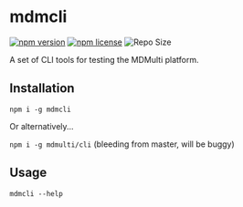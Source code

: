 # mdmcli

[![npm version](https://img.shields.io/npm/v/mdmcli)](https://www.npmjs.com/package/mdmcli)
[![npm license](https://img.shields.io/npm/l/mdmcli)](https://www.npmjs.com/package/mdmcli)
![Repo Size](https://shields-endpoints.prouser123.me/badge/reposize/mdmulti/cli)

A set of CLI tools for testing the MDMulti platform.

## Installation

`npm i -g mdmcli`

Or alternatively...

`npm i -g mdmulti/cli` (bleeding from master, will be buggy)

## Usage

`mdmcli --help`
